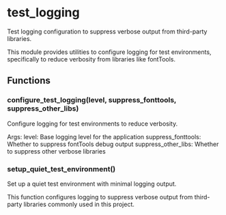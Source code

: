 # test_logging

Test logging configuration to suppress verbose output from third-party libraries.

This module provides utilities to configure logging for test environments,
specifically to reduce verbosity from libraries like fontTools.

## Functions

### configure_test_logging(level, suppress_fonttools, suppress_other_libs)

Configure logging for test environments to reduce verbosity.

Args:
    level: Base logging level for the application
    suppress_fonttools: Whether to suppress fontTools debug output
    suppress_other_libs: Whether to suppress other verbose libraries

### setup_quiet_test_environment()

Set up a quiet test environment with minimal logging output.

This function configures logging to suppress verbose output from
third-party libraries commonly used in this project.
